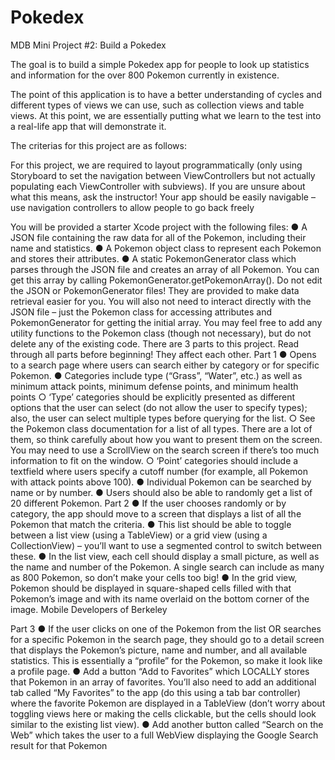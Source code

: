 # Pokedex
MDB Mini Project #2: Build a Pokedex

The goal is to build a simple Pokedex app for people to look up statistics and information for the over 800 Pokemon currently in existence.

The point of this application is to have a better understanding of cycles and different types of views we can use, such as collection views and table views. At this point, we are essentially putting what we learn to the test into a real-life app that will demonstrate it. 

The criterias for this project are as follows: 

For this project, we are required to layout programmatically (only using Storyboard to set the navigation between ViewControllers but not actually populating each ViewController with subviews). If you are unsure about what this means, ask the instructor! Your app should be easily navigable – use navigation controllers to allow people to go back freely
 
 You will be provided a starter Xcode project with the following files:
● A JSON file containing the raw data for all of the Pokemon, including their name and
statistics.
● A Pokemon object class to represent each Pokemon and stores their attributes.
● A static PokemonGenerator class which parses through the JSON file and creates an array of
all Pokemon. You can get this array by calling PokemonGenerator.getPokemonArray().
Do not edit the JSON or PokemonGenerator files!  They are provided to make data retrieval easier for you. You will also not need to interact directly with the JSON file – just the Pokemon class for accessing attributes and PokemonGenerator for getting the initial array. You may feel free to add any utility functions to the Pokemon class (though not necessary), but do not delete any of the existing code.
There are 3 parts to this project.  Read through all parts before beginning!  They affect each other.
Part 1
● Opens to a search page where users can search either by category or for specific Pokemon.
● Categories include type (“Grass”, “Water”, etc.) as well as minimum attack points, minimum
defense points, and minimum health points
○ ‘Type’ categories should be explicitly presented as different options that the user can
select (do not allow the user to specify types); also, the user can select multiple types
before querying for the list.
○ See the Pokemon class documentation for a list of all types. There are a lot of them, so
think carefully about how you want to present them on the screen. You may need to use
a ScrollView on the search screen if there’s too much information to fit on the window.
○ ‘Point’ categories should include a textfield where users specify a cutoff number (for
example, all Pokemon with attack points above 100).
● Individual Pokemon can be searched by name or by number.
● Users should also be able to randomly get a list of 20 different Pokemon.
Part 2
● If the user chooses randomly or by category, the app should move to a screen that displays a list of all the Pokemon that match the criteria.
● This list should be able to toggle between a list view (using a TableView) or a grid view (using a CollectionView) – you’ll want to use a segmented control to switch between these.
● In the list view, each cell should display a small picture, as well as the name and number of the Pokemon. A single search can include as many as 800 Pokemon, so don’t make your cells too big!
● In the grid view, Pokemon should be displayed in square-shaped cells filled with that Pokemon’s image and with its name overlaid on the bottom corner of the image.
Mobile Developers of Berkeley

Part 3
● If the user clicks on one of the Pokemon from the list OR searches for a specific Pokemon in the search page, they should go to a detail screen that displays the Pokemon’s picture, name and number, and all available statistics. This is essentially a “profile” for the Pokemon, so make it look like a profile page.
● Add a button “Add to Favorites” which LOCALLY stores that Pokemon in an array of favorites. You’ll also need to add an additional tab called “My Favorites” to the app (do this using a tab bar controller) where the favorite Pokemon are displayed in a TableView (don’t worry about toggling views here or making the cells clickable, but the cells should look similar to the existing list view).
● Add another button called “Search on the Web” which takes the user to a full WebView displaying the Google Search result for that Pokemon
